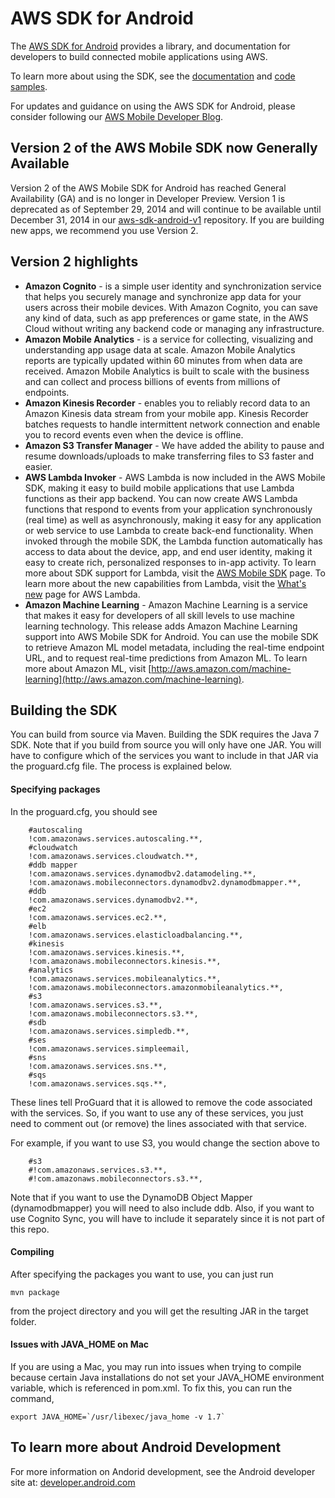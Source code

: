 # AWS SDK for Android

The [AWS SDK for Android](http://aws.amazon.com/sdkforandroid) provides a library, and documentation for developers to build connected mobile applications using AWS.

To learn more about using the SDK, see the [documentation](http://aws.amazon.com/documentation/sdkforandroid/) and [code samples](https://github.com/awslabs/aws-sdk-android-samples).

For updates and guidance on using the AWS SDK for Android, please consider following our [AWS Mobile Developer Blog](http://mobile.awsblog.com/).

## Version 2 of the AWS Mobile SDK now Generally Available

Version 2 of the AWS Mobile SDK for Android has reached General Availability (GA) and is no longer in Developer Preview.  Version 1 is deprecated as of September 29, 2014 and will continue to be available until December 31, 2014 in our [aws-sdk-android-v1](https://github.com/aws/aws-sdk-android-v1) repository. If you are building new apps, we recommend you use Version 2.

## Version 2 highlights

* **Amazon Cognito** - is a simple user identity and synchronization service that helps you securely manage and synchronize app data for your users across their mobile devices. With Amazon Cognito, you can save any kind of data, such as app preferences or game state, in the AWS Cloud without writing any backend code or managing any infrastructure.
* **Amazon Mobile Analytics** - is a service for collecting, visualizing and understanding app usage data at scale. Amazon Mobile Analytics reports are typically updated within 60 minutes from when data are received. Amazon Mobile Analytics is built to scale with the business and can collect and process billions of events from millions of endpoints.
* **Amazon Kinesis Recorder** - enables you to reliably record data to an Amazon Kinesis data stream from your mobile app. Kinesis Recorder batches requests to handle intermittent network connection and enable you to record events even when the device is offline.
* **Amazon S3 Transfer Manager** - We have added the ability to pause and resume downloads/uploads to make transferring files to S3 faster and easier.
* **AWS Lambda Invoker** - AWS Lambda is now included in the AWS Mobile SDK, making it easy to build mobile applications that use Lambda functions as their app backend. You can now create AWS Lambda functions that respond to events from your application synchronously (real time) as well as asynchronously, making it easy for any application or web service to use Lambda to create back-end functionality. When invoked through the mobile SDK, the Lambda function automatically has access to data about the device, app, and end user identity, making it easy to create rich, personalized responses to in-app activity. To learn more about SDK support for Lambda, visit the [AWS Mobile SDK](http://aws.amazon.com/mobile/sdk/) page. To learn more about the new capabilities from Lambda, visit the [What's new](http://aws.amazon.com/lambda/whatsnew/) page for AWS Lambda.
* **Amazon Machine Learning** - Amazon Machine Learning is a service that makes it easy for developers of all skill levels to use machine learning technology. This release adds Amazon Machine Learning support into AWS Mobile SDK for Android. You can use the mobile SDK to retrieve Amazon ML model metadata, including the real-time endpoint URL, and to request real-time predictions from Amazon ML. To learn more about Amazon ML, visit [http://aws.amazon.com/machine-learning](http://aws.amazon.com/machine-learning).

## Building the SDK

You can build from source via Maven. Building the SDK requires the Java 7 SDK. Note that if you build from source you will only have one JAR. You will have to configure which of the services you want to include in that JAR via the proguard.cfg file. The process is explained below.

#### Specifying packages
In the proguard.cfg, you should see 

        #autoscaling
        !com.amazonaws.services.autoscaling.**,
        #cloudwatch
        !com.amazonaws.services.cloudwatch.**,
        #ddb mapper
        !com.amazonaws.services.dynamodbv2.datamodeling.**,
        !com.amazonaws.mobileconnectors.dynamodbv2.dynamodbmapper.**,
        #ddb
        !com.amazonaws.services.dynamodbv2.**,
        #ec2
        !com.amazonaws.services.ec2.**,
        #elb
        !com.amazonaws.services.elasticloadbalancing.**,
        #kinesis
        !com.amazonaws.services.kinesis.**,
        !com.amazonaws.mobileconnectors.kinesis.**,
        #analytics
        !com.amazonaws.services.mobileanalytics.**,
        !com.amazonaws.mobileconnectors.amazonmobileanalytics.**,
        #s3
        !com.amazonaws.services.s3.**,
        !com.amazonaws.mobileconnectors.s3.**,
        #sdb
        !com.amazonaws.services.simpledb.**,
        #ses
        !com.amazonaws.services.simpleemail,
        #sns
        !com.amazonaws.services.sns.**,
        #sqs
        !com.amazonaws.services.sqs.**,

These lines tell ProGuard that it is allowed to remove the code associated with the services. So, if you want to use any of these services, you just need to comment out (or remove) the lines associated with that service.

For example, if you want to use S3, you would change the section above to

        #s3
        #!com.amazonaws.services.s3.**,
        #!com.amazonaws.mobileconnectors.s3.**,

Note that if you want to use the DynamoDB Object Mapper (dynamodbmapper) you will need to also include ddb. Also, if you want to use Cognito Sync, you will have to include it separately since it is not part of this repo.

#### Compiling

After specifying the packages you want to use, you can just run

    mvn package

from the project directory and you will get the resulting JAR in the target folder.

#### Issues with JAVA_HOME on Mac

If you are using a Mac, you may run into issues when trying to compile because certain Java installations do not set your JAVA_HOME environment variable, which is referenced in pom.xml. To fix this, you can run the command,

    export JAVA_HOME=`/usr/libexec/java_home -v 1.7`

## To learn more about Android Development

For more information on Andorid development, see the Android developer site at: [developer.android.com](http://developer.android.com/index.html)
